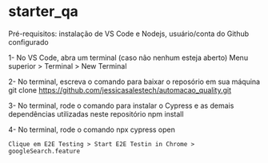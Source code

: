 # starter_qa

Pré-requisitos: instalação de VS Code e Nodejs, usuário/conta do Github configurado

1- No VS Code, abra um terminal (caso não nenhum esteja aberto)
    Menu superior > Terminal > New Terminal

2- No terminal, escreva o comando para baixar o reposório em sua máquina
    git clone https://github.com/jessicasalestech/automacao_quality.git

3- No terminal, rode o comando para instalar o Cypress e as demais dependências utilizadas neste repositório
    npm install

4- No terminal, rode o comando 
    npx cypress open

    Clique em E2E Testing > Start E2E Testin in Chrome > googleSearch.feature


